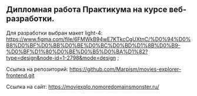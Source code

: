
## Дипломная работа Практикума на курсе веб-разработки.

Для разработки выбран макет light-4: https://www.figma.com/file/6FMWkB94wE7KTkcCgUXtnC/%D0%94%D0%B8%D0%BF%D0%BB%D0%BE%D0%BC%D0%BD%D1%8B%D0%B9-%D0%BF%D1%80%D0%BE%D0%B5%D0%BA%D1%82?type=design&node-id=1-2798&mode=design ;

Ссылка на репозиторий: https://github.com/Marpism/movies-explorer-frontend.git

Ссылка на сайт: https://moviexplo.nomoredomainsmonster.ru/
